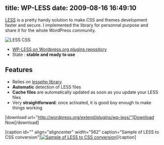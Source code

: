 title: WP-LESS
date: 2009-08-16 16:49:10
---

[LESS](http://lesscss.org/) is a pretty handy solution to make CSS and themes development faster and secure. I implemented the library for personnal purpose and share it for the whole WordPress community.

<!--more-->

![LESS CSS](/images/2009/08/less-logo.png "LESS CSS")

*   [WP-LESS on Wordpress.org plugins repository ](http://wordpress.org/extend/plugins/wp-less/)
*   State : **stable and ready to use**

## Features

*   Relies on [lessphp library](http://leafo.net/lessphp/)
*   **Automatic** detection of LESS files
*   **Cache files** are automatically updated as soon as you update your LESS files
*   Very **straightforward**: once activated, it is good boy enough to make things working

[download url="http://wordpress.org/extend/plugins/wp-less/"]Download Now[/download]

[caption id="" align="aligncenter" width="562" caption="Sample of LESS to CSS conversion"][![Sample of LESS to CSS conversion](http://wordpress.org/extend/plugins/wp-less/screenshot-1.png "Sample of LESS to CSS conversion")](http://wordpress.org/extend/plugins/wp-less/screenshot-1.png)[/caption]